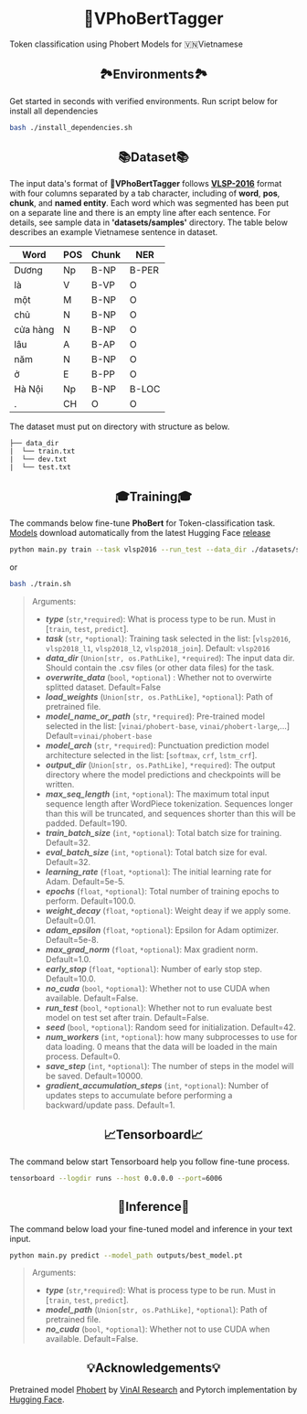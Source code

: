 # <div align="center">🍜VPhoBertTagger</div>

Token classification using Phobert Models for 🇻🇳Vietnamese

## <div align="center">🏞️Environments🏞️</div>
Get started in seconds with verified environments. Run script below for install all dependencies
```bash
bash ./install_dependencies.sh
```
## <div align="center">📚Dataset📚</div>
The input data's format of 🍜**VPhoBertTagger** follows [**VLSP-2016**](https://vlsp.org.vn/vlsp2016/eval/ner) format with four columns separated by a tab character, 
including of **word**, **pos**, **chunk**, and **named entity**. Each word which was segmented has been put on a separate line and there is 
an empty line after each sentence. For details, see sample data in **'datasets/samples'** directory. The table below describes an 
example Vietnamese sentence in dataset.


| Word         | POS | Chunk | NER   |
|--------------|-----|-------|-------|
| Dương	       |Np	  |B-NP	  |B-PER  |
| là	          |V	  |B-VP	  |O      |
| một	         |M	  |B-NP	  |O      |
| chủ       	  |N	  |B-NP	  |O      |
| cửa hàng   	 |N	  |B-NP	  |O      |
| lâu	         |A	  |B-AP	  |O      |
| năm	         |N	  |B-NP	  |O      |
| ở	           |E	  |B-PP	  |O      |
| Hà Nội 	     |Np	  |B-NP	  |B-LOC  |
| .	           |CH	  |O	  |O      |

The dataset must put on directory with structure as below.
```text
├── data_dir
|  └── train.txt
|  └── dev.txt
|  └── test.txt
```

## <div align="center">🎓Training🎓</div>
The commands below fine-tune **PhoBert** for Token-classification task. [Models](https://github.com/VinAIResearch/PhoBERT) download automatically from the latest
Hugging Face [release](https://huggingface.co/vinai)
```bash
python main.py train --task vlsp2016 --run_test --data_dir ./datasets/samples --model_name_or_path vinai/phobert-base --model_arch softmax --output_dir outputs --max_seq_length 256 --train_batch_size 32 --eval_batch_size 32 --learning_rate 5e-5 --epochs 3 --overwrite_data
```

or

```bash
bash ./train.sh
```

> Arguments:
> + ***type*** (`str`,`*required`): What is process type to be run. Must in [`train`, `test`, `predict`].
> + ***task*** (`str`, `*optional`): Training task selected in the list: [`vlsp2016`, `vlsp2018_l1`, `vlsp2018_l2`, `vlsp2018_join`]. Default: `vlsp2016`
> + ***data_dir*** (`Union[str, os.PathLike]`, `*required`): The input data dir. Should contain the .csv files (or other data files) for the task.
> + ***overwrite_data*** (`bool`, `*optional`) : Whether not to overwirte splitted dataset. Default=False
> + ***load_weights*** (`Union[str, os.PathLike]`, `*optional`): Path of pretrained file.
> + ***model_name_or_path*** (`str`, `*required`): Pre-trained model selected in the list: [`vinai/phobert-base`, `vinai/phobert-large`,...] Default=`vinai/phobert-base` 
> + ***model_arch*** (`str`, `*required`): Punctuation prediction model architecture selected in the list: [`softmax`, `crf`, `lstm_crf`].
> + ***output_dir*** (`Union[str, os.PathLike]`, `*required`): The output directory where the model predictions and checkpoints will be written.
> + ***max_seq_length*** (`int`, `*optional`): The maximum total input sequence length after WordPiece tokenization. Sequences longer than this will be truncated, and sequences shorter than this will be padded. Default=190.
> + ***train_batch_size*** (`int`, `*optional`): Total batch size for training. Default=32.
> + ***eval_batch_size*** (`int`, `*optional`): Total batch size for eval. Default=32.
> + ***learning_rate*** (`float`, `*optional`): The initial learning rate for Adam. Default=5e-5.
> + ***epochs*** (`float`, `*optional`): Total number of training epochs to perform. Default=100.0.
> + ***weight_decay*** (`float`, `*optional`): Weight deay if we apply some. Default=0.01.
> + ***adam_epsilon*** (`float`, `*optional`): Epsilon for Adam optimizer. Default=5e-8.
> + ***max_grad_norm*** (`float`, `*optional`): Max gradient norm. Default=1.0.
> + ***early_stop*** (`float`, `*optional`): Number of early stop step. Default=10.0.
> + ***no_cuda*** (`bool`, `*optional`): Whether not to use CUDA when available. Default=False.
> + ***run_test*** (`bool`, `*optional`): Whether not to run evaluate best model on test set after train. Default=False.
> + ***seed*** (`bool`, `*optional`): Random seed for initialization. Default=42.
> + ***num_workers*** (`int`, `*optional`): how many subprocesses to use for data loading. 0 means that the data will be loaded in the main process. Default=0.
> + ***save_step*** (`int`, `*optional`): The number of steps in the model will be saved. Default=10000.
> + ***gradient_accumulation_steps*** (`int`, `*optional`): Number of updates steps to accumulate before performing a backward/update pass. Default=1.

## <div align="center">📈Tensorboard📈</div>
The command below start Tensorboard help you follow fine-tune process.
```bash
tensorboard --logdir runs --host 0.0.0.0 --port=6006
```

## <div align="center">🧠Inference🧠</div>
The command below load your fine-tuned model and inference in your text input.
```bash
python main.py predict --model_path outputs/best_model.pt
```

> Arguments:
> + ***type*** (`str`,`*required`): What is process type to be run. Must in [`train`, `test`, `predict`].
> + ***model_path*** (`Union[str, os.PathLike]`, `*optional`): Path of pretrained file.
> + ***no_cuda*** (`bool`, `*optional`): Whether not to use CUDA when available. Default=False.

## <div align="center">💡Acknowledgements💡</div>
Pretrained model [Phobert](https://github.com/VinAIResearch/PhoBERT) by [VinAI Research](https://github.com/VinAIResearch) and Pytorch implementation by [Hugging Face](https://huggingface.co/).


